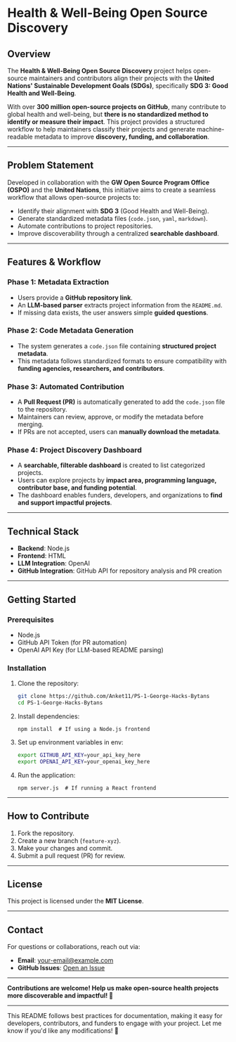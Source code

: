 # **Health & Well-Being Open Source Discovery**  

## **Overview**  
The **Health & Well-Being Open Source Discovery** project helps open-source maintainers and contributors align their projects with the **United Nations' Sustainable Development Goals (SDGs)**, specifically **SDG 3: Good Health and Well-Being**.  

With over **300 million open-source projects on GitHub**, many contribute to global health and well-being, but **there is no standardized method to identify or measure their impact**. This project provides a structured workflow to help maintainers classify their projects and generate machine-readable metadata to improve **discovery, funding, and collaboration**.  

---

## **Problem Statement**  
Developed in collaboration with the **GW Open Source Program Office (OSPO)** and the **United Nations**, this initiative aims to create a seamless workflow that allows open-source projects to:  

- Identify their alignment with **SDG 3** (Good Health and Well-Being).  
- Generate standardized metadata files (`code.json`, `yaml`, `markdown`).  
- Automate contributions to project repositories.  
- Improve discoverability through a centralized **searchable dashboard**.  

---

## **Features & Workflow**  

### **Phase 1: Metadata Extraction**  
- Users provide a **GitHub repository link**.  
- An **LLM-based parser** extracts project information from the `README.md`.  
- If missing data exists, the user answers simple **guided questions**.  

### **Phase 2: Code Metadata Generation**  
- The system generates a `code.json` file containing **structured project metadata**.  
- This metadata follows standardized formats to ensure compatibility with **funding agencies, researchers, and contributors**.  

### **Phase 3: Automated Contribution**  
- A **Pull Request (PR)** is automatically generated to add the `code.json` file to the repository.  
- Maintainers can review, approve, or modify the metadata before merging.  
- If PRs are not accepted, users can **manually download the metadata**.  

### **Phase 4: Project Discovery Dashboard**  
- A **searchable, filterable dashboard** is created to list categorized projects.  
- Users can explore projects by **impact area, programming language, contributor base, and funding potential**.  
- The dashboard enables funders, developers, and organizations to **find and support impactful projects**.  

---

## **Technical Stack**  
- **Backend**:  Node.js  
- **Frontend**: HTML
- **LLM Integration**: OpenAI
- **GitHub Integration**: GitHub API for repository analysis and PR creation  

---

## **Getting Started**  

### **Prerequisites**  
- Node.js  
- GitHub API Token (for PR automation)  
- OpenAI API Key (for LLM-based README parsing)  

### **Installation**  
1. Clone the repository:  
   ```bash
   git clone https://github.com/Anket11/PS-1-George-Hacks-Bytans
   cd PS-1-George-Hacks-Bytans
   ```
2. Install dependencies:  
   ```
   npm install  # If using a Node.js frontend
   ```
3. Set up environment variables in env:  
   ```bash
   export GITHUB_API_KEY=your_api_key_here
   export OPENAI_API_KEY=your_openai_key_here
   ```
4. Run the application:  
   ```
   npm server.js  # If running a React frontend
   ```

---

## **How to Contribute**  
1. Fork the repository.  
2. Create a new branch (`feature-xyz`).  
3. Make your changes and commit.  
4. Submit a pull request (PR) for review.  

---

## **License**  
This project is licensed under the **MIT License**.  

---

## **Contact**  
For questions or collaborations, reach out via:  
- **Email**: your-email@example.com  
- **GitHub Issues**: [Open an Issue](https://github.com/your-org/health-os-discovery/issues)  

---

**Contributions are welcome! Help us make open-source health projects more discoverable and impactful! 🚀**  

---

This README follows best practices for documentation, making it easy for developers, contributors, and funders to engage with your project. Let me know if you'd like any modifications! 🚀